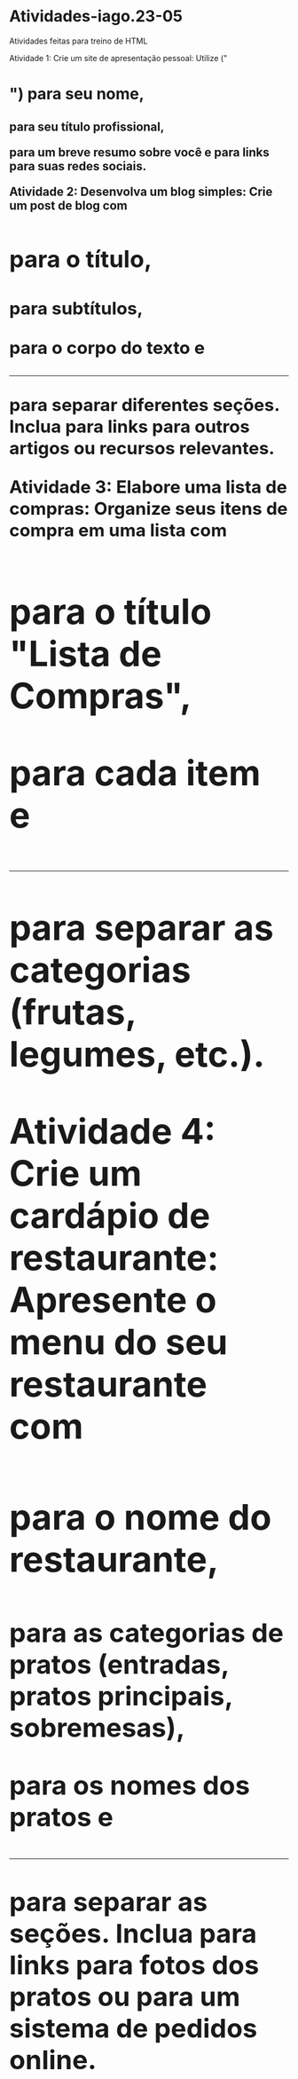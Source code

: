 # Atividades-iago.23-05
Atividades feitas para treino de HTML

Atividade 1:
Crie um site de apresentação pessoal:
Utilize ("<h1>") para seu nome, <h2> para seu título profissional, <p> para um breve resumo sobre você e <a> para links para suas redes sociais.

Atividade 2:
Desenvolva um blog simples:
Crie um post de blog com <h1> para o título, <h2> para subtítulos, <p> para o corpo do texto e <hr> para separar diferentes seções.
Inclua <a> para links para outros artigos ou recursos relevantes.

Atividade 3:
Elabore uma lista de compras:
Organize seus itens de compra em uma lista com <h1> para o título "Lista de Compras", <p> para cada item e <hr> para separar as categorias (frutas, legumes, etc.).

Atividade 4:
Crie um cardápio de restaurante:
Apresente o menu do seu restaurante com <h1> para o nome do restaurante, <h2> para as categorias de pratos (entradas, pratos principais, sobremesas), <p> para os nomes dos pratos e <hr> para separar as seções.
Inclua <a> para links para fotos dos pratos ou para um sistema de pedidos online.
